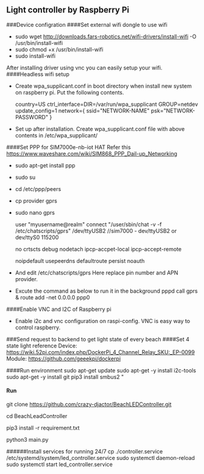 ## Light controller by Raspberry Pi

###Device configration
####Set external wifi dongle to use wifi
- sudo wget http://downloads.fars-robotics.net/wifi-drivers/install-wifi -O /usr/bin/install-wifi
- sudo chmod +x /usr/bin/install-wifi
- sudo install-wifi 

After installing driver using vnc you can easily setup your wifi.
####Headless wifi setup
- Create wpa_supplicant.conf in boot directory when install new system on raspberry pi.
  Put the following contents.
  
    country=US
    ctrl_interface=DIR=/var/run/wpa_supplicant GROUP=netdev
    update_config=1
    network={
        ssid="NETWORK-NAME"
        psk="NETWORK-PASSWORD"
    }

- Set up after installation.
    Create wpa_supplicant.conf file with above contents in /etc/wpa_supplicant/ 
    
####Set PPP for SIM7000e-nb-iot HAT
Refer this https://www.waveshare.com/wiki/SIM868_PPP_Dail-up_Networking

- sudo apt-get install ppp
- sudo su
- cd /etc/ppp/peers
- cp provider gprs
- sudo nano gprs
  
  user "myusername@realm"
  connect "/user/sbin/chat -v -f /etc/chatscripts/gprs"
  /dev/ttyUSB2              //sim7000 - dev/ttyUSB2 or dev/ttyS0
  115200
  
  no crtscts
  debug
  nodetach
  ipcp-accpet-local
  ipcp-accept-remote
  
  noipdefault
  usepeerdns
  defaultroute
  persist
  noauth

- And edit /etc/chatscripts/gprs
 Here replace pin number and APN provider.
- Excute the command as below to run it in the background
  pppd call gprs &
  route add -net 0.0.0.0 ppp0
   
####Enable VNC and I2C of Raspberry pi
- Enable i2c and vnc configuration on raspi-config. VNC is easy way to control raspberry.
  
  
###Send request to backend to get light state of every beach
####Set  4 state light reference 
Device: https://wiki.52pi.com/index.php/DockerPi_4_Channel_Relay_SKU:_EP-0099
Module: https://github.com/geeekpi/dockerpi

####Run environment
sudo apt-get update
sudo apt-get -y install i2c-tools
sudo apt-get -y install git
pip3 install smbus2
"

#### Run
git clone https://github.com/crazy-djactor/BeachLEDController.git
 
cd BeachLeadController

pip3 install -r requirement.txt

python3 main.py

######Install services for running 24/7
cp ./controller.service /etc/systemd/system/led_controller.service
sudo systemctl daemon-reload
sudo systemctl start led_controller.service
